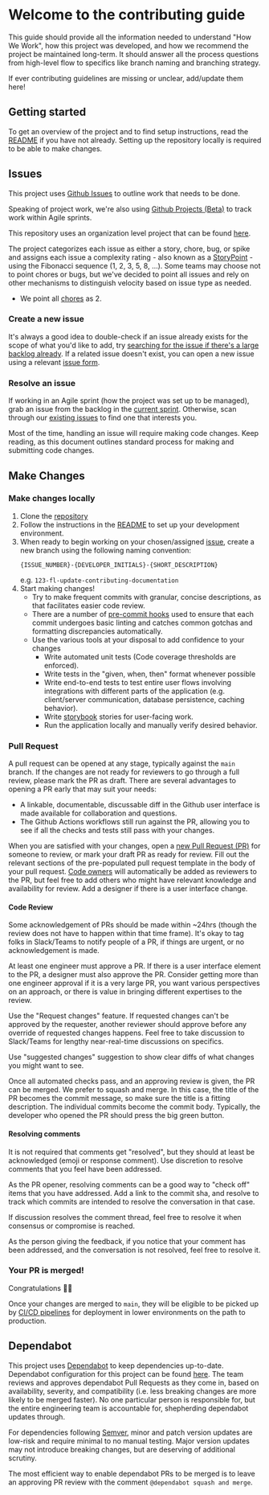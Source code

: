 # Welcome to the contributing guide

This guide should provide all the information needed to understand "How We Work", how this project was developed, and how
we recommend the project be maintained long-term. It should answer all the process questions from high-level flow to
specifics like branch naming and branching strategy.

If ever contributing guidelines are missing or unclear, add/update them here!

## Getting started

To get an overview of the project and to find setup instructions, read the [README](../README.md) if you have not already.
Setting up the repository locally is required to be able to make changes.

## Issues

This project uses [Github Issues](https://docs.github.com/en/issues) to outline work that needs to be done.

Speaking of project work, we're also using [Github Projects (Beta)](https://docs.github.com/en/issues/trying-out-the-new-projects-experience/about-projects)
to track work within Agile sprints.

This repository uses an organization level project that can be found [here](https://github.com/orgs/newjersey/projects/6).

The project categorizes each issue as either a story, chore, bug, or spike and
assigns each issue a complexity rating - also known as a
[StoryPoint](https://scrumdictionary.com/term/storypoint/) - using the
Fibonacci sequence (1, 2, 3, 5, 8, ...). Some teams may choose not to point
chores or bugs, but we've decided to point all issues and rely on other
mechanisms to distinguish velocity based on issue type as needed.

- We point all [chores](https://scrumdictionary.com/term/chore/) as 2.

### Create a new issue

It's always a good idea to double-check if an issue already exists for the scope of what you'd like to add, try
[searching for the issue if there's a large backlog already](https://docs.github.com/en/github/searching-for-information-on-github/searching-on-github/searching-issues-and-pull-requests#search-by-the-title-body-or-comments).
If a related issue doesn't exist, you can open a new issue using a relevant [issue form](https://github.com/newjersey/dol-ui-claimant-intake/issues/new/choose).

### Resolve an issue

If working in an Agile sprint (how the project was set up to be managed), grab an issue from the backlog in the [current sprint](https://github.com/orgs/newjersey/projects/6/views/8).
Otherwise, scan through our [existing issues](https://github.com/newjersey/dol-ui-claimant-intake/issues) to find one that interests you.

Most of the time, handling an issue will require making code changes. Keep reading, as this document outlines standard
process for making and submitting code changes.

## Make Changes

### Make changes locally

1. Clone the [repository](https://github.com/newjersey/dol-ui-claimant-intake)
1. Follow the instructions in the [README](../README.md) to set up your development environment.
1. When ready to begin working on your chosen/assigned [issue](#issues), create a new branch using the following naming convention:
   ```
   {ISSUE_NUMBER}-{DEVELOPER_INITIALS}-{SHORT_DESCRIPTION}
   ```
   e.g. `123-fl-update-contributing-documentation`
1. Start making changes!
   - Try to make frequent commits with granular, concise descriptions, as that facilitates easier code review.
   - There are a number of [pre-commit hooks](../.pre-commit-config.yaml) used to ensure that each commit undergoes
     basic linting and catches common gotchas and formatting discrepancies automatically.
   - Use the various tools at your disposal to add confidence to your changes
     - Write automated unit tests (Code coverage thresholds are enforced).
     - Write tests in the "given, when, then" format whenever possible
     - Write end-to-end tests to test entire user flows involving integrations with different parts of the application
       (e.g. client/server communication, database persistence, caching behavior).
     - Write [storybook](https://storybook.js.org/) stories for user-facing work.
     - Run the application locally and manually verify desired behavior.

### Pull Request

A pull request can be opened at any stage, typically against the `main` branch. If the changes are not ready for reviewers
to go through a full review, please mark the PR as draft. There are several advantages to opening a PR early that may
suit your needs:

- A linkable, documentable, discussable diff in the Github user interface is made available for collaboration and questions.
- The Github Actions workflows still run against the PR, allowing you to see if all the checks and tests still pass with
  your changes.

When you are satisfied with your changes, open a [new Pull Request (PR)](https://github.com/newjersey/dol-ui-claimant-intake/compare)
for someone to review, or mark your draft PR as ready for review.
Fill out the relevant sections of the pre-populated pull request template in the body of your pull request.
[Code owners](../.github/CODEOWNERS) will automatically be added as reviewers to the PR, but feel free to add others
who might have relevant knowledge and availability for review. Add a designer if there is a user interface change.

#### Code Review

Some acknowledgement of PRs should be made within ~24hrs (though the review does not have to happen within that time frame).
It's okay to tag folks in Slack/Teams to notify people of a PR, if things are urgent, or no acknowledgement is made.

At least one engineer must approve a PR. If there is a user interface element to the PR, a designer must also approve the PR.
Consider getting more than one engineer approval if it is a very large PR, you want various perspectives on an approach,
or there is value in bringing different expertises to the review.

Use the "Request changes" feature. If requested changes can't be approved by the requester,
another reviewer should approve before any override of requested changes happens.
Feel free to take discussion to Slack/Teams for lengthy near-real-time discussions on specifics.

Use "suggested changes" suggestion to show clear diffs of what changes you might want to see.

Once all automated checks pass, and an approving review is given, the PR can be merged. We prefer to squash and merge.
In this case, the title of the PR becomes the commit message,
so make sure the title is a fitting description. The individual commits become the commit body. Typically, the developer who
opened the PR should press the big green button.

#### Resolving comments

It is not required that comments get "resolved", but they should at least be acknowledged (emoji or response comment).
Use discretion to resolve comments that you feel have been addressed.

As the PR opener, resolving comments can be a good way to "check off" items that you have addressed. Add a link to the commit sha,
and resolve to track which commits are intended to resolve the conversation in that case.

If discussion resolves the comment thread, feel free to resolve it when consensus or compromise is reached.

As the person giving the feedback, if you notice that your comment has been addressed, and the conversation is not resolved, feel free to resolve it.

### Your PR is merged!

Congratulations :tada::tada:

Once your changes are merged to `main`, they will be eligible to be picked up by [CI/CD pipelines](./cicd-deployments.md) for deployment in lower
environments on the path to production.

## Dependabot

This project uses [Dependabot](https://docs.github.com/en/code-security/dependabot) to keep dependencies up-to-date.
Dependabot configuration for this project can be found [here](../.github/dependabot.yml).
The team reviews and approves dependabot Pull Requests as they come in, based on availability, severity, and compatibility (i.e. less breaking changes are more likely to be merged faster).
No one particular person is responsible for, but the entire engineering team is accountable for, shepherding dependabot updates through.

For dependencies following [Semver](https://semver.org/), minor and patch version updates are low-risk and require minimal to no manual testing.
Major version updates may not introduce breaking changes, but are deserving of additional scrutiny.

The most efficient way to enable dependabot PRs to be merged is to leave an approving PR review with the comment `@dependabot squash and merge`.
